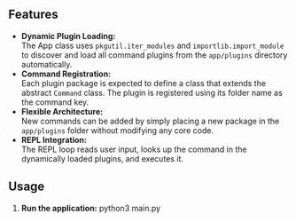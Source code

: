 
## Features
- **Dynamic Plugin Loading:**  
  The App class uses `pkgutil.iter_modules` and `importlib.import_module` to discover and load all command plugins from the `app/plugins` directory automatically.
- **Command Registration:**  
  Each plugin package is expected to define a class that extends the abstract `Command` class. The plugin is registered using its folder name as the command key.
- **Flexible Architecture:**  
  New commands can be added by simply placing a new package in the `app/plugins` folder without modifying any core code.
- **REPL Integration:**  
  The REPL loop reads user input, looks up the command in the dynamically loaded plugins, and executes it.

## Usage
1. **Run the application:**
   python3 main.py
